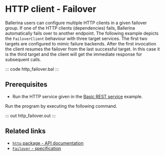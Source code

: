 # HTTP client - Failover

Ballerina users can configure multiple HTTP clients in a given failover group.  If one of the HTTP clients (dependencies) fails, Ballerina automatically fails over to another endpoint. The following example depicts the `FailoverClient` behaviour with three target services. The first two targets are configured to mimic failure backends. After the first invocation the client resumes the failover from the last successful target. In this case it is the third target and the client will get the immediate response for subsequent calls.

::: code http_failover.bal :::

## Prerequisites
- Run the HTTP service given in the [Basic REST service](/learn/by-example/http-basic-rest-service/) example.

Run the program by executing the following command.

::: out http_failover.out :::

## Related links
- [`http` package - API documentation](https://lib.ballerina.io/ballerina/http/latest/)
- [`Failover` - specification](https://ballerina.io/spec/http/#2418-failover)
